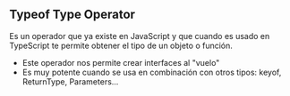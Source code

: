 ## Typeof Type Operator

Es un operador que ya existe en JavaScript y que cuando es usado en TypeScript te permite obtener el tipo de un objeto o función.

- Este operador nos permite crear interfaces al "vuelo"
- Es muy potente cuando se usa en combinación con otros tipos: keyof, ReturnType, Parameters...
